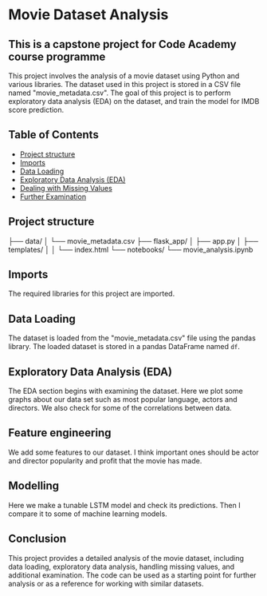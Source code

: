 # Movie Dataset Analysis

## This is a capstone project for Code Academy course programme

This project involves the analysis of a movie dataset using Python and various libraries. The dataset used in this project is stored in a CSV file named "movie_metadata.csv". The goal of this project is to perform exploratory data analysis (EDA) on the dataset, and train the model for IMDB score prediction.

## Table of Contents
- [Project structure](#project-structure)
- [Imports](#imports)
- [Data Loading](#data-loading)
- [Exploratory Data Analysis (EDA)](#exploratory-data-analysis-eda)
- [Dealing with Missing Values](#dealing-with-missing-values)
- [Further Examination](#further-examination)

## Project structure 
├── data/
│   └── movie_metadata.csv
├── flask_app/
│   ├── app.py
│   ├── templates/
│   │   └── index.html
└── notebooks/
    └── movie_analysis.ipynb


## Imports

The required libraries for this project are imported.

## Data Loading

The dataset is loaded from the "movie_metadata.csv" file using the pandas library. The loaded dataset is stored in a pandas DataFrame named `df`.

## Exploratory Data Analysis (EDA)

The EDA section begins with examining the dataset. Here we plot some graphs about our data set such as most popular language, actors and directors. We also check for some of the correlations between data.

## Feature engineering

We add some features to our dataset. I think important ones should be actor and director popularity and profit that the movie has made.

## Modelling

Here we make a tunable LSTM model and check its predictions. Then I compare it to some of machine learning models.

## Conclusion

This project provides a detailed analysis of the movie dataset, including data loading, exploratory data analysis, handling missing values, and additional examination. The code can be used as a starting point for further analysis or as a reference for working with similar datasets.


